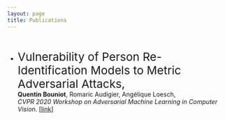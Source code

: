 ```yaml
---
layout: page
title: Publications
---
```


<br>

- <span style="font-size:26px"> Vulnerability of Person Re-Identification Models to Metric Adversarial Attacks, </span>  
  **Quentin Bouniot**, Romaric Audigier, Angélique Loesch,  
  *CVPR 2020 Workshop on Adversarial Machine Learning in Computer Vision*.
  [<a href="https://openaccess.thecvf.com/content_CVPRW_2020/html/w47/Bouniot_Vulnerability_of_Person_Re-Identification_Models_to_Metric_Adversarial_Attacks_CVPRW_2020_paper.html">link</a>]